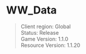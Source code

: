 # WW_Data

> Client region: Global</br>
> Status: Release</br>
> Game Version: 1.1.0</br>
> Resource Version: 1.1.20</br>
